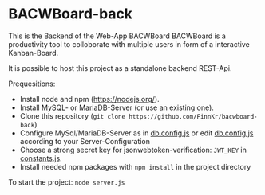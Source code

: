 # BACWBoard-back

This is the Backend of the Web-App BACWBoard
BACWBoard is a productivity tool to colloborate with multiple users in form of a interactive Kanban-Board.

It is possible to host this project as a standalone backend REST-Api.

Prequesitions:

* Install node and npm (https://nodejs.org/).
* Install [MySQL](https://dev.mysql.com/downloads/mysql/)- or [MariaDB](https://downloads.mariadb.org/)-Server (or use an existing one).
* Clone this repository (`git clone https://github.com/FinnKr/bacwboard-back`)
* Configure MySql/MariaDB-Server as in [db.config.js](./app/config/db.config.js) or edit [db.config.js](./app/config/db.config.js) according to your Server-Configuration
* Choose a strong secret key for jsonwebtoken-verification: `JWT_KEY` in [constants.js](./app/config/constants.js).
* Install needed npm packages with `npm install` in the project directory

To start the project: `node server.js`